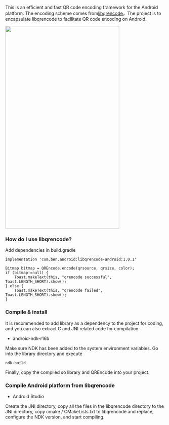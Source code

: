 This is an efficient and fast QR code encoding framework for the Android platform. The encoding scheme comes from[libqrencode](https://github.com/fukuchi/libqrencode)，The project is to encapsulate libqrencode to facilitate QR code encoding on Android.

<img src="./capture/libqrencode.gif" width="360px" height="640px"/>

### How do I use libqrencode?
Add dependencies in build.gradle
```
implementation 'com.ben.android:libqrencode-android:1.0.1'
```

```
Bitmap bitmap = QREncode.encode(qrsource, qrsize, color);
if (bitmap!=null) {
    Toast.makeText(this, "qrencode successful", Toast.LENGTH_SHORT).show();
} else {
    Toast.makeText(this, "qrencode failed", Toast.LENGTH_SHORT).show();
}
```

### Compile & install 
It is recommended to add library as a dependency to the project for coding, and you can also extract C and JNI related code for compilation.

- android-ndk-r16b

Make sure NDK has been added to the system environment variables. Go into the library directory and execute
```
ndk-build
``` 
Finally, copy the compiled so library and QREncode into your project.


### Compile Android platform from libqrencode 

- Android Studio

Create the JNI directory, copy all the files in the libqrencode directory to the JNI directory, copy cmake / CMakeLists.txt to libqrencode and replace, configure the NDK version, and start compiling.